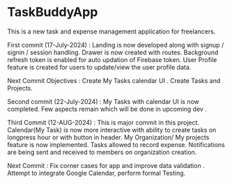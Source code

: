 # TaskBuddyApp

This is a new task and expense management application for freelancers.

First commit (17-July-2024) : Landing is now developed along with signup / signin / session handling. Drawer is now created with routes. Background refresh token is enabled for auto updation of Firebase token. User Profile feature is created for users to update/view the user profile data.

Next Commit Objectives : Create My Tasks calendar UI . Create Tasks and Projects.

Second commit (22-July-2024) : My Tasks with calendar UI is now completed. Few aspects remain which will be done in upcoming dev .

Third Commit (12-AUG-2024) : This is major commit in this project. Calendar(My Task) is now more interactive with ability to create tasks on longpress hour or with button in header. My Organization/ My projects feature is now implemented. Tasks allowed to record expense. Notifications are being sent and received to members on organization creation.

Next Commit : Fix corner cases for app and improve data validation . Attempt to integrate Google Calendar, perform formal Testing.
